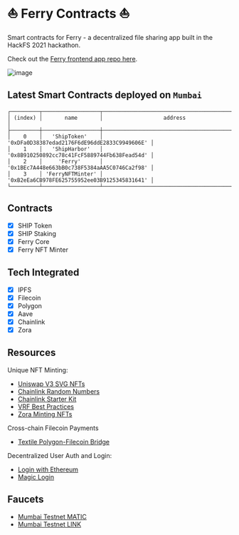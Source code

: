 # ⛵ Ferry Contracts ⛵

Smart contracts for Ferry - a decentralized file sharing app built in the HackFS 2021 hackathon.

Check out the [Ferry frontend app repo here](https://github.com/ryanwolhuter/ferry).

![image](https://user-images.githubusercontent.com/52714090/129492677-a870c738-2285-4edc-a610-6f5d30361b86.png)


## Latest Smart Contracts deployed on `Mumbai`

```
┌─────────┬──────────────────┬──────────────────────────────────────────────┐
│ (index) │       name       │                   address                    │
├─────────┼──────────────────┼──────────────────────────────────────────────┤
│    0    │   'ShipToken'    │ '0xDFa0D38387edad2176F6dE96ddE2833C9949606E' │
│    1    │   'ShipHarbor'   │ '0x8B910250892cc78c41FcF5889744Fb638Fead54d' │
│    2    │     'Ferry'      │ '0x1BEc7A448e663bB0c738F5384aAA5C0746Ca2f98' │
│    3    │ 'FerryNFTMinter' │ '0xB2eEa6CB978FE625755952ee03B9125345831641' │
└─────────┴──────────────────┴──────────────────────────────────────────────┘
```


## Contracts

- [x] SHIP Token
- [x] SHIP Staking
- [x] Ferry Core
- [x] Ferry NFT Minter

## Tech Integrated

- [x] IPFS
- [x] Filecoin
- [x] Polygon
- [x] Aave
- [x] Chainlink
- [x] Zora

## Resources

Unique NFT Minting:

- [Uniswap V3 SVG NFTs](https://github.com/Uniswap/uniswap-v3-periphery/blob/main/contracts/libraries/NFTSVG.sol)
- [Chainlink Random Numbers](https://docs.chain.link/docs/get-a-random-number/)
- [Chainlink Starter Kit](https://github.com/smartcontractkit/hardhat-starter-kit)
- [VRF Best Practices](https://docs.chain.link/docs/chainlink-vrf-best-practices/)
- [Zora Minting NFTs](https://docs.zora.co/zoraos/dev/zdk/zora-protocol#mint)

Cross-chain Filecoin Payments

- [Textile Polygon-Filecoin Bridge](https://github.com/textileio/storage-js#ethpolygon)

Decentralized User Auth and Login:

- [Login with Ethereum](https://github.com/austintgriffith/scaffold-eth/tree/serverless-auth)
- [Magic Login](https://magic.link/)

## Faucets

- [Mumbai Testnet MATIC](https://faucet.matic.network/)
- [Mumbai Testnet LINK](https://linkfaucet.protofire.io/mumbai)
